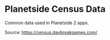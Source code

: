 # Planetside Census Data

Common data used in Planetside 2 apps.

Source: https://census.daybreakgames.com/
